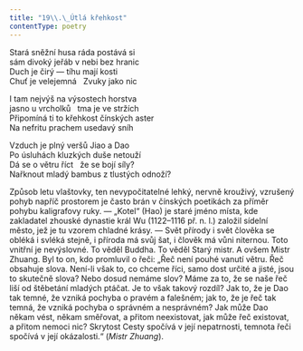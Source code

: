 ```yaml
---
title: "19\\.\_Útlá křehkost"
contentType: poetry
---
```


<section>

Stará sněžní husa ráda postává si  
sám divoký jeřáb v nebi bez hranic  
Duch je čirý — tíhu mají kosti  
Chuť je velejemná   Zvuky jako nic

</section>

<section>

I tam nejvýš na výsostech horstva  
jasno u vrcholků   tma je ve stržích  
Připomíná ti to křehkost čínských aster  
Na nefritu prachem usedavý sníh

</section>

<section>

Vzduch je plný veršů Jiao a Dao  
Po úsluhách kluzkých duše netouží  
Dá se o větru říct   že se bojí síly?  
Nařknout mladý bambus z tlustých odnoží?

</section>


<section>

Způsob letu vlaštovky, ten nevypočitatelné lehký, nervně krouživý, vzrušený pohyb napříč prostorem je často brán v čínských poetikách za příměr pohybu kaligrafovy ruky. — „Kotel“ (Hao) je staré jméno místa, kde zakladatel zhouské dynastie král Wu (1122–1116 př. n. l.) založil sídelní město, jež je tu vzorem chladné krásy. — Svět přírody i svět člověka se obléká i svléká stejně, i příroda má svůj šat, i člověk má vůni niternou. Toto vnitřní je nevýslovné. To věděl Buddha. To věděl Starý mistr. A ovšem Mistr Zhuang. Byl to on, kdo promluvil o řeči: „Řeč není pouhé vanutí větru. Řeč obsahuje slova. Není-li však to, co chceme říci, samo dost určité a jisté, jsou to skutečně slova? Nebo dosud nemáme slov? Máme za to, že se naše řeč liší od štěbetání mladých ptáčat. Je to však takový rozdíl? Jak to, že je Dao tak temné, že vzniká pochyba o pravém a falešném; jak to, že je řeč tak temná, že vzniká pochyba o správném a nesprávném? Jak může Dao někam vést, někam směřovat, a přitom neexistovat, jak může řeč existovat, a přitom nemoci nic? Skrytost Cesty spočívá v její nepatrnosti, temnota řeči spočívá v její okázalosti.“ (_Mistr_ _Zhuang_).

</section>

